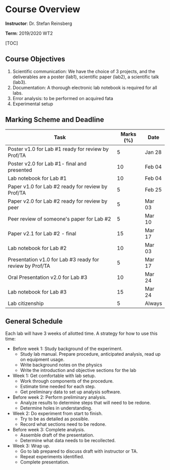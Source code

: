 # Course Overview

**Instructor**: Dr. Stefan Reinsberg

**Term**: 2019/2020 WT2

[TOC]

## Course Objectives

1.  Scientific communication: We have the choice of 3 projects, and the deliverables are a poster (lab1), scientific paper (lab2), a scientific talk (lab3).
2.  Documentation: A thorough electronic lab notebook is required for all labs.
3.  Error analysis: to be performed on acquired fata
4.  Experimental setup

## Marking Scheme and Deadline

| Task                                     | Marks (%) | Date   |
| ---------------------------------------- | --------- | ------ |
| Poster v1.0 for Lab #1 ready for review by Prof/TA | 5         | Jan 28 |
| Poster v2.0 for Lab #1- final and presented | 10        | Feb 04 |
| Lab notebook for Lab #1                  | 10        | Feb 04 |
| Paper v1.0 for Lab #2 ready for review by Prof/TA | 5         | Feb 25 |
| Paper v2.0 for Lab #2 ready for review by peer | 5         | Mar 03 |
| Peer review of someone's paper for Lab #2 | 5         | Mar 10 |
| Paper v2.1 for Lab #2 - final            | 15        | Mar 17 |
| Lab notebook for Lab #2                  | 10        | Mar 03 |
| Presentation v1.0 for Lab #3 ready for review by Prof/TA | 5         | Mar 17 |
| Oral Presentation v2.0 for Lab #3        | 10        | Mar 24 |
| Lab notebook for Lab #3                  | 15        | Mar 24 |
| Lab citizenship                          | 5         | Always |



## General Schedule

Each lab will have 3 weeks of allotted time. A strategy for how to use this time:

-   Before week 1: Study background of the experiment. 
    -   Study lab manual. Prepare procedure, anticipated analysis, read up on equipment usage. 
    -   Write background notes on the physics
    -   Write the introduction and objective sections for the lab
-   Week 1: Get comfortable with lab setup. 
    -   Work through components of the procedure. 
    -   Estimate time needed for each step. 
    -   Get preliminary data to set up analysis software.
-   Before week 2: Perform preliminary analysis. 
    -   Analyze results to determine steps that will need to be redone. 
    -   Determine holes in understanding. 
-   Week 2: Do experiment from start to finish. 
    -   Try to be as detailed as possible. 
    -   Record what sections need to be redone. 
-   Before week 3: Complete analysis. 
    -   Assemble draft of the presentation. 
    -   Determine what data needs to be recollected. 
-   Week 3: Wrap up. 
    -   Go to lab prepared to discuss draft with instructor or TA. 
    -   Repeat experiments identified. 
    -   Complete presentation. 

